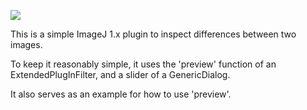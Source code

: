 [![](https://github.com/fiji/Cross_Fader/actions/workflows/build-main.yml/badge.svg)](https://github.com/fiji/Cross_Fader/actions/workflows/build-main.yml)

This is a simple ImageJ 1.x plugin to inspect differences between two images.

To keep it reasonably simple, it uses the 'preview' function of an
ExtendedPlugInFilter, and a slider of a GenericDialog.

It also serves as an example for how to use 'preview'.
